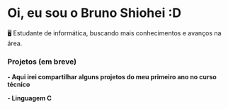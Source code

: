 # Oi, eu sou o Bruno Shiohei :D

🖥️ Estudante de informática, buscando mais conhecimentos e avanços na área.

### Projetos (em breve)
**- Aqui irei compartilhar alguns projetos do meu primeiro ano no curso técnico**

**- Linguagem C**

<!---
shioheii/shioheii is a ✨ special ✨ repository because its `README.md` (this file) appears on your GitHub profile.
You can click the Preview link to take a look at your changes.
--->
